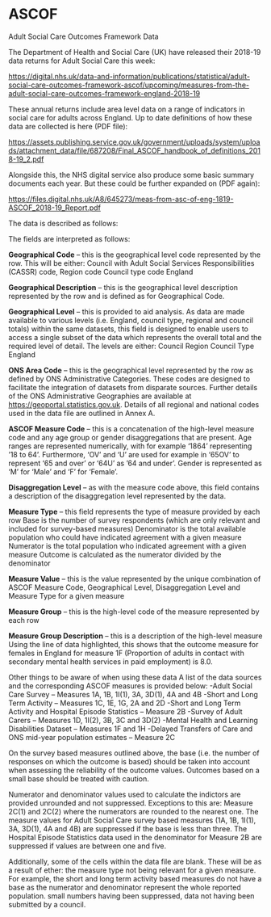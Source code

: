 # ASCOF
Adult Social Care Outcomes Framework Data

The Department of Health and Social Care (UK) have released their 2018-19 data returns for Adult Social Care this week:

https://digital.nhs.uk/data-and-information/publications/statistical/adult-social-care-outcomes-framework-ascof/upcoming/measures-from-the-adult-social-care-outcomes-framework-england-2018-19

These annual returns include area level data on a range of indicators in social care for adults across England. Up to date definitions of how these data are collected is here (PDF file):

https://assets.publishing.service.gov.uk/government/uploads/system/uploads/attachment_data/file/687208/Final_ASCOF_handbook_of_definitions_2018-19_2.pdf 

Alongside this, the NHS digital service also produce some basic summary documents each year. But these could be further expanded on (PDF again):

https://files.digital.nhs.uk/A8/645273/meas-from-asc-of-eng-1819-ASCOF_2018-19_Report.pdf

The data is described as follows:

The fields are interpreted as follows:

**Geographical Code** – this is the geographical level code represented by the row.  This will be either:
  Council with Adult Social Services Responsibilities (CASSR) code,
  Region code
  Council type code
  England
  
**Geographical Description** – this is the geographical level description represented by the row and is defined as for Geographical Code.

**Geographical Level** – this is provided to aid analysis. As data are made available to various levels (i.e. England, council type, regional and council totals) within the same datasets, this field is designed to enable users to access a single subset of the data which represents the overall total and the required level of detail. The levels are either:
  Council
  Region
  Council Type
  England
  
**ONS Area Code** – this is the geographical level represented by the row as defined by ONS Administrative Categories.  These codes are designed to facilitate the integration of datasets from disparate sources.  Further details of the ONS Administrative Geographies are available at https://geoportal.statistics.gov.uk.  Details of all regional and national codes used in the data file are outlined in Annex A.

**ASCOF Measure Code** – this is a concatenation of the high-level measure code and any age group or gender disaggregations that are present.
  Age ranges are represented numerically, with for example ‘1864’ representing ’18 to 64’.
  Furthermore, ‘OV’ and ‘U’ are used for example in ‘65OV’ to represent ‘65 and over’ or ‘64U’ as ’64 and under’.
  Gender is represented as ‘M’ for ‘Male’ and ‘F’ for ‘Female’.

**Disaggregation Level** – as with the measure code above, this field contains a description of the disaggregation level represented by the data.

**Measure Type** – this field represents the type of measure provided by each row
  Base is the number of survey respondents (which are only relevant and included for survey-based measures)
  Denominator is the total available population who could have indicated agreement with a given measure
  Numerator is the total population who indicated agreement with a given measure
  Outcome is calculated as the numerator divided by the denominator

**Measure Value** – this is the value represented by the unique combination of ASCOF Measure Code, Geographical Level, Disaggregation Level and Measure Type for a given measure

**Measure Group** – this is the high-level code of the measure represented by each row

**Measure Group Description** – this is a description of the high-level measure
Using the line of data highlighted, this shows that the outcome measure for females in England for measure 1F (Proportion of adults in contact with secondary mental health services in paid employment) is 8.0.

Other things to be aware of when using these data
A list of the data sources and the corresponding ASCOF measures is provided below:
  -Adult Social Care Survey – Measures 1A, 1B, 1I(1), 3A, 3D(1), 4A and 4B
  -Short and Long Term Activity – Measures 1C, 1E, 1G, 2A and 2D
  -Short and Long Term Activity and Hospital Episode Statistics – Measure 2B
  -Survey of Adult Carers – Measures 1D, 1I(2), 3B, 3C and 3D(2)
  -Mental Health and Learning Disabilities Dataset – Measures 1F and 1H
  -Delayed Transfers of Care and ONS mid-year population estimates – Measure 2C

On the survey based measures outlined above, the base (i.e. the number of responses on which the outcome is based) should be taken into account when assessing the reliability of the outcome values. Outcomes based on a small base should be treated with caution.

Numerator and denominator values used to calculate the indictors are provided unrounded and not suppressed. Exceptions to this are:
  Measure 2C(1) and 2C(2) where the numerators are rounded to the nearest one.
  The measure values for Adult Social Care survey based measures (1A, 1B, 1I(1), 3A, 3D(1), 4A and 4B) are suppressed if the base is less than three.
  The Hospital Episode Statistics data used in the denominator for Measure 2B are suppressed if values are between one and five.

Additionally, some of the cells within the data file are blank. These will be as a result of ether:
  the measure type not being relevant for a given measure. For example, the short and long term activity based measures do not have a base as the numerator and denominator represent the whole reported population.
  small numbers having been suppressed,
  data not having been submitted by a council.

